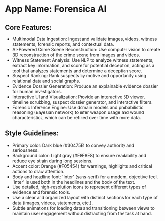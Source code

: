 # **App Name**: Forensica AI

## Core Features:

- Multimodal Data Ingestion: Ingest and validate images, videos, witness statements, forensic reports, and contextual data.
- AI-Powered Crime Scene Reconstruction: Use computer vision to create 3D reconstruction of the crime scene from images and videos.
- Witness Statement Analysis: Use NLP to analyze witness statements, extract key information, and score for potential deception, acting as a tool that analyzes statements and determine a deception score.
- Suspect Ranking: Rank suspects by motive and opportunity using relational data and social graphs.
- Evidence Dossier Generation: Produce an explainable evidence dossier for human investigators.
- Interactive UI and Visualization: Provide an interactive 3D viewer, timeline scrubbing, suspect dossier generator, and interactive filters.
- Forensic Inference Engine: Use domain models and probabilistic reasoning (Bayesian network) to infer weapon usage and wound characteristics, which can be refined over time with more data.

## Style Guidelines:

- Primary color: Dark blue (#30475E) to convey authority and seriousness.
- Background color: Light gray (#E8E8E8) to ensure readability and reduce eye strain during long sessions.
- Accent color: Orange (#F05454) for warnings, highlights and critical actions to draw attention.
- Body and headline font: 'Inter' (sans-serif) for a modern, objective feel. 'Inter' is used both in the headlines and the body of the text.
- Use detailed, high-resolution icons to represent different types of evidence and forensic tools.
- Use a clear and organized layout with distinct sections for each type of data (images, videos, statements, etc.).
- Subtle animations for loading data and transitioning between views to maintain user engagement without distracting from the task at hand.